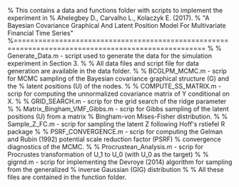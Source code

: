 % This contains a data and functions folder with scripts to implement the experiment in
% Ahelegbey D., Carvalho L., Kolaczyk E. (2017). 
% "A Bayesian Covariance Graphical And Latent Position Model For Multivariate Financial Time Series"
%====================================================================================================
%
% Generate_Data.m - script used to generate the data for the simulation experiment in Section 3. 
% 
% All data files and script file for data generation are available in the data folder.
%
% BCGLPM_MCMC.m - scrip for MCMC sampling of the Bayesian covariance graphical structure (G) and the 
% latent positions (U) of the nodes.
% 
% COMPUTE_SS_MATRIX.m - scrip for computing the unnormalized covariance matrix of Y conditional on X.
% 
% GRID_SEARCH.m - scrip for the grid search of the ridge parameter
%
% Matrix_Bingham_VMF_Gibbs.m - scrip for Gibbs sampling of the latent positions (U) from a matrix 
% Bingham-von Mises-Fisher distribution.
%
% Sample_Z_FC.m - scrip for sampling the latent Z following Hoff's rstiefel R package
%
% PSRF_CONVERGENCE.m - scrip for computing the Gelman and Rubin (1992) potential scale reduction factor (PSRF) 
% convergence diagnostics of the MCMC.
%
% Procrustean_Analysis.m - scrip for Procrustes transformation of U_1 to U_0 (with U_0 as the target)
% 
% gigrnd.m - scrip for implementing the Devroye (2014) algorithm for sampling from the generalized 
% inverse Gaussian (GIG) distribution
% 
% All these files are contained in the function folder.
